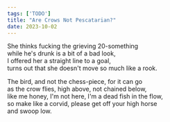 ```yaml
---
tags: ['TODO']
title: "Are Crows Not Pescatarian?"
date: 2023-10-02
---
```


She thinks fucking the grieving 20-something  
while he's drunk is a bit of a bad look,  
I offered her a straight line to a goal,  
turns out that she doesn't move so much like a rook.

The bird, and not the chess-piece, for it can go  
as the crow flies, high above, not chained below,  
like me honey, I'm not here, I'm a dead fish in the flow,  
so make like a corvid, please get off your high horse  
and swoop low.
